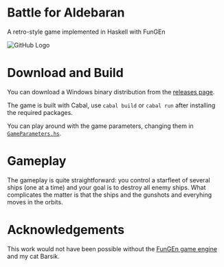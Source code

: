 # Battle for Aldebaran

A retro-style game implemented in Haskell with FunGEn

![GitHub Logo](http://screenlist.ru/data/media/6/battle.png)

# Download and Build

You can download a Windows binary distribution from the [releases page](https://github.com/EvgeniyaKatunina/BattleForAldebaran/releases).

The game is built with Cabal, use `cabal build` or `cabal run` after installing the required packages.

You can play around with the game parameters, changing them in [`GameParameters.hs`](https://github.com/EvgeniyaKatunina/BattleForAldebaran/blob/master/src/GameParameters.hs).

# Gameplay

The gameplay is quite straightforward: you control a starfleet of several ships (one at a time) and your goal is to destroy all enemy ships. 
What complicates the matter is that the ships and the gunshots and everyhing moves in the orbits.

# Acknowledgements

This	work	would	not	have	been	possible without the [FunGEn game engine](http://joyful.com/fungen/) and my cat Barsik.